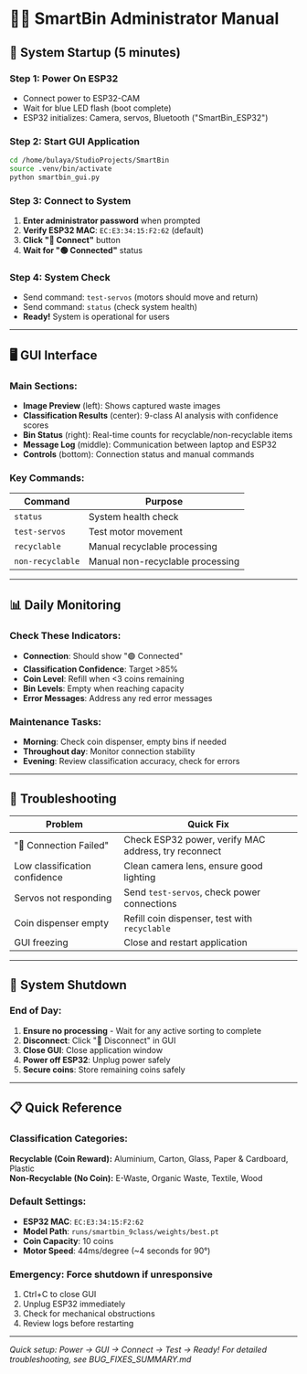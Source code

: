# 👨‍💼 SmartBin Administrator Manual

## 🚀 System Startup (5 minutes)

### Step 1: Power On ESP32
- Connect power to ESP32-CAM
- Wait for blue LED flash (boot complete)
- ESP32 initializes: Camera, servos, Bluetooth ("SmartBin_ESP32")

### Step 2: Start GUI Application
```bash
cd /home/bulaya/StudioProjects/SmartBin
source .venv/bin/activate
python smartbin_gui.py
```

### Step 3: Connect to System
1. **Enter administrator password** when prompted
2. **Verify ESP32 MAC**: `EC:E3:34:15:F2:62` (default)
3. **Click "🔗 Connect"** button
4. **Wait for "🟢 Connected"** status

### Step 4: System Check
- Send command: `test-servos` (motors should move and return)
- Send command: `status` (check system health)
- **Ready!** System is operational for users

---

## 🖥️ GUI Interface

### Main Sections:
- **Image Preview** (left): Shows captured waste images
- **Classification Results** (center): 9-class AI analysis with confidence scores
- **Bin Status** (right): Real-time counts for recyclable/non-recyclable items
- **Message Log** (middle): Communication between laptop and ESP32
- **Controls** (bottom): Connection status and manual commands

### Key Commands:
| Command | Purpose |
|---------|---------|
| `status` | System health check |
| `test-servos` | Test motor movement |
| `recyclable` | Manual recyclable processing |
| `non-recyclable` | Manual non-recyclable processing |

---

## 📊 Daily Monitoring

### Check These Indicators:
- **Connection**: Should show "🟢 Connected"
- **Classification Confidence**: Target >85%
- **Coin Level**: Refill when <3 coins remaining
- **Bin Levels**: Empty when reaching capacity
- **Error Messages**: Address any red error messages

### Maintenance Tasks:
- **Morning**: Check coin dispenser, empty bins if needed
- **Throughout day**: Monitor connection stability
- **Evening**: Review classification accuracy, check for errors

---

## 🔧 Troubleshooting

| Problem | Quick Fix |
|---------|-----------|
| "🔴 Connection Failed" | Check ESP32 power, verify MAC address, try reconnect |
| Low classification confidence | Clean camera lens, ensure good lighting |
| Servos not responding | Send `test-servos`, check power connections |
| Coin dispenser empty | Refill coin dispenser, test with `recyclable` |
| GUI freezing | Close and restart application |

---

## 🛑 System Shutdown

### End of Day:
1. **Ensure no processing** - Wait for any active sorting to complete
2. **Disconnect**: Click "🔌 Disconnect" in GUI
3. **Close GUI**: Close application window
4. **Power off ESP32**: Unplug power safely
5. **Secure coins**: Store remaining coins safely

---

## 📋 Quick Reference

### Classification Categories:
**Recyclable (Coin Reward):** Aluminium, Carton, Glass, Paper & Cardboard, Plastic  
**Non-Recyclable (No Coin):** E-Waste, Organic Waste, Textile, Wood

### Default Settings:
- **ESP32 MAC**: `EC:E3:34:15:F2:62`
- **Model Path**: `runs/smartbin_9class/weights/best.pt`
- **Coin Capacity**: 10 coins
- **Motor Speed**: 44ms/degree (~4 seconds for 90°)

### Emergency: Force shutdown if unresponsive
1. Ctrl+C to close GUI
2. Unplug ESP32 immediately
3. Check for mechanical obstructions
4. Review logs before restarting

---

*Quick setup: Power → GUI → Connect → Test → Ready!*
*For detailed troubleshooting, see BUG_FIXES_SUMMARY.md*
